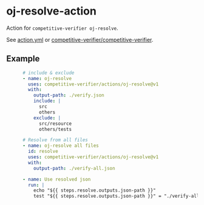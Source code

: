 # oj-resolve-action
Action for `competitive-verifier oj-resolve`.

See [action.yml](action.yml) or [competitive-verifier/competitive-verifier](https://github.com/competitive-verifier/competitive-verifier).

## Example

```yml
      # include & exclude
      - name: oj-resolve
        uses: competitive-verifier/actions/oj-resolve@v1
        with:
          output-path: ./verify.json
          include: |
            src
            others
          exclude: |
            src/resource
            others/tests

      # Resolve from all files
      - name: oj-resolve all files
        id: resolve
        uses: competitive-verifier/actions/oj-resolve@v1
        with:
          output-path: ./verify-all.json

      - name: Use resolved json
        run: |
          echo "${{ steps.resolve.outputs.json-path }}"
          test "${{ steps.resolve.outputs.json-path }}" = "./verify-all.json"
```